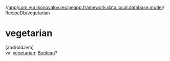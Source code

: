 //[app](../../../index.md)/[com.yuriikonovalov.recipeapp.framework.data.local.database.model](../index.md)/[RecipeDb](index.md)/[vegetarian](vegetarian.md)

# vegetarian

[androidJvm]\
val [vegetarian](vegetarian.md): [Boolean](https://kotlinlang.org/api/latest/jvm/stdlib/kotlin/-boolean/index.html)?
